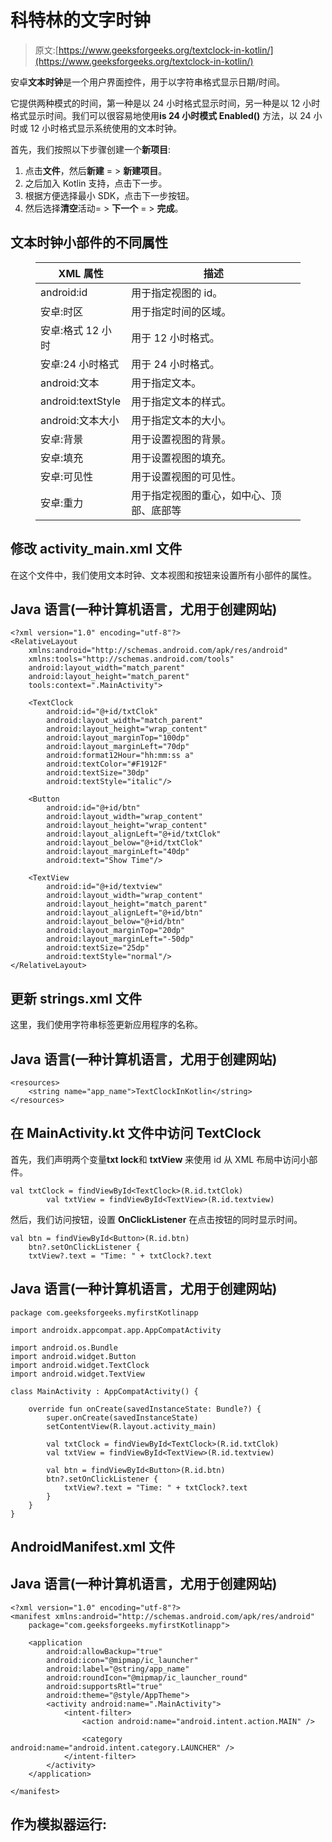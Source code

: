 # 科特林的文字时钟

> 原文:[https://www.geeksforgeeks.org/textclock-in-kotlin/](https://www.geeksforgeeks.org/textclock-in-kotlin/)

安卓**文本时钟**是一个用户界面控件，用于以字符串格式显示日期/时间。

它提供两种模式的时间，第一种是以 24 小时格式显示时间，另一种是以 12 小时格式显示时间。我们可以很容易地使用**is 24 小时模式 Enabled()** 方法，以 24 小时或 12 小时格式显示系统使用的文本时钟。

首先，我们按照以下步骤创建一个**新项目**:

1.  点击**文件**，然后**新建** = > **新建项目**。
2.  之后加入 Kotlin 支持，点击下一步。
3.  根据方便选择最小 SDK，点击下一步按钮。
4.  然后选择**清空**活动= > **下一个** = > **完成**。

## 文本时钟小部件的不同属性

<figure class="table">

| XML 属性 | 描述 |
| --- | --- |
| android:id | 用于指定视图的 id。 |
| 安卓:时区 | 用于指定时间的区域。 |
| 安卓:格式 12 小时 | 用于 12 小时格式。 |
| 安卓:24 小时格式 | 用于 24 小时格式。 |
| android:文本 | 用于指定文本。 |
| android:textStyle | 用于指定文本的样式。 |
| android:文本大小 | 用于指定文本的大小。 |
| 安卓:背景 | 用于设置视图的背景。 |
| 安卓:填充 | 用于设置视图的填充。 |
| 安卓:可见性 | 用于设置视图的可见性。 |
| 安卓:重力 | 用于指定视图的重心，如中心、顶部、底部等 |

</figure>

## 修改 activity_main.xml 文件

在这个文件中，我们使用文本时钟、文本视图和按钮来设置所有小部件的属性。

## Java 语言(一种计算机语言，尤用于创建网站)

```
<?xml version="1.0" encoding="utf-8"?>
<RelativeLayout
    xmlns:android="http://schemas.android.com/apk/res/android"
    xmlns:tools="http://schemas.android.com/tools"
    android:layout_width="match_parent"
    android:layout_height="match_parent"
    tools:context=".MainActivity">

    <TextClock
        android:id="@+id/txtClok"
        android:layout_width="match_parent"
        android:layout_height="wrap_content"
        android:layout_marginTop="100dp"
        android:layout_marginLeft="70dp"
        android:format12Hour="hh:mm:ss a"
        android:textColor="#F1912F"
        android:textSize="30dp"
        android:textStyle="italic"/>

    <Button
        android:id="@+id/btn"
        android:layout_width="wrap_content"
        android:layout_height="wrap_content"
        android:layout_alignLeft="@+id/txtClok"
        android:layout_below="@+id/txtClok"
        android:layout_marginLeft="40dp"
        android:text="Show Time"/>

    <TextView
        android:id="@+id/textview"
        android:layout_width="wrap_content"
        android:layout_height="match_parent"
        android:layout_alignLeft="@+id/btn"
        android:layout_below="@+id/btn"
        android:layout_marginTop="20dp"
        android:layout_marginLeft="-50dp"
        android:textSize="25dp"
        android:textStyle="normal"/>
</RelativeLayout>
```

## 更新 strings.xml 文件

这里，我们使用字符串标签更新应用程序的名称。

## Java 语言(一种计算机语言，尤用于创建网站)

```
<resources>
    <string name="app_name">TextClockInKotlin</string>
</resources>
```

## 在 MainActivity.kt 文件中访问 TextClock

首先，我们声明两个变量**txt lock**和 **txtView** 来使用 id 从 XML 布局中访问小部件。

```
val txtClock = findViewById<TextClock>(R.id.txtClok)
        val txtView = findViewById<TextView>(R.id.textview)
```

然后，我们访问按钮，设置 **OnClickListener** 在点击按钮的同时显示时间。

```
val btn = findViewById<Button>(R.id.btn)
    btn?.setOnClickListener {
    txtView?.text = "Time: " + txtClock?.text
```

## Java 语言(一种计算机语言，尤用于创建网站)

```
package com.geeksforgeeks.myfirstKotlinapp

import androidx.appcompat.app.AppCompatActivity

import android.os.Bundle
import android.widget.Button
import android.widget.TextClock
import android.widget.TextView

class MainActivity : AppCompatActivity() {

    override fun onCreate(savedInstanceState: Bundle?) {
        super.onCreate(savedInstanceState)
        setContentView(R.layout.activity_main)

        val txtClock = findViewById<TextClock>(R.id.txtClok)
        val txtView = findViewById<TextView>(R.id.textview)

        val btn = findViewById<Button>(R.id.btn)
        btn?.setOnClickListener {
            txtView?.text = "Time: " + txtClock?.text
        }
    }
}
```

## AndroidManifest.xml 文件

## Java 语言(一种计算机语言，尤用于创建网站)

```
<?xml version="1.0" encoding="utf-8"?>
<manifest xmlns:android="http://schemas.android.com/apk/res/android"
    package="com.geeksforgeeks.myfirstKotlinapp">

    <application
        android:allowBackup="true"
        android:icon="@mipmap/ic_launcher"
        android:label="@string/app_name"
        android:roundIcon="@mipmap/ic_launcher_round"
        android:supportsRtl="true"
        android:theme="@style/AppTheme">
        <activity android:name=".MainActivity">
            <intent-filter>
                <action android:name="android.intent.action.MAIN" />

                <category android:name="android.intent.category.LAUNCHER" />
            </intent-filter>
        </activity>
    </application>

</manifest>
```

## 作为模拟器运行: